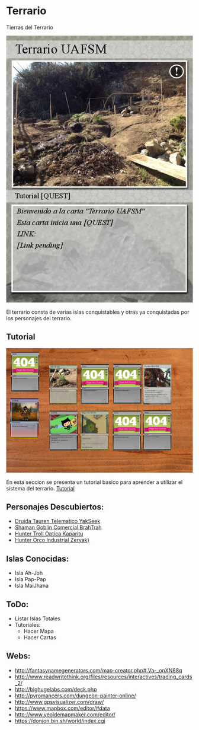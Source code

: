 # Terrario
Tierras del Terrario

![Terrario UAFSM](/Cards/Main.jpg "Terrario UAFSM")

El terrario consta de varias islas conquistables y otras ya conquistadas por los personajes del terrario.

## Tutorial

![Terrario UAFSM](/Cards/Table.png "Terrario UAFSM")

En esta seccion se presenta un tutorial basico para aprender a utilizar el sistema del terrario.
[Tutorial](https://github.com/UAFSM/Terrario/tree/master/Tutorial)

## Personajes Descubiertos:

- [Druida Tauren Telematico YakSeek](https://github.com/UAFSM/Terrario/tree/master/Cards/PackYakSeek)
- [Shaman Goblin Comercial BrahTrah](https://github.com/UAFSM/Terrario/tree/master/Cards/PackBrahTrah)
- [Hunter Troll Optica Kaparitu](https://github.com/UAFSM/Terrario/tree/master/Cards/PackKaparitu)
- [Hunter Orco Industrial Zeryak)](https://github.com/UAFSM/Terrario/tree/master/Cards/PackZeryak)

## Islas Conocidas:

- Isla Ah-Joh
- Isla Pap-Pap
- Isla MaiJhana

## ToDo:

- Listar Islas Totales
- Tutoriales:
	- Hacer Mapa
	- Hacer Cartas 

## Webs:

- http://fantasynamegenerators.com/map-creator.php#.Va-_onXN88q
- http://www.readwritethink.org/files/resources/interactives/trading_cards_2/
- http://bighugelabs.com/deck.php
- http://pyromancers.com/dungeon-painter-online/
- http://www.gpsvisualizer.com/draw/
- https://www.mapbox.com/editor/#data
- http://www.yeoldemapmaker.com/editor/
- https://donjon.bin.sh/world/index.cgi